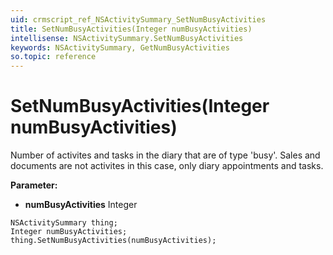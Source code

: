 ```yaml
---
uid: crmscript_ref_NSActivitySummary_SetNumBusyActivities
title: SetNumBusyActivities(Integer numBusyActivities)
intellisense: NSActivitySummary.SetNumBusyActivities
keywords: NSActivitySummary, GetNumBusyActivities
so.topic: reference
---
```


# SetNumBusyActivities(Integer numBusyActivities)

Number of activites and tasks in the diary that are of type 'busy'. Sales and documents are not activites in this case, only diary appointments and tasks.

**Parameter:** 
 - **numBusyActivities** Integer

```crmscript
NSActivitySummary thing;
Integer numBusyActivities;
thing.SetNumBusyActivities(numBusyActivities);
```

